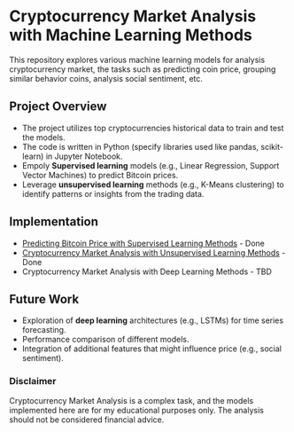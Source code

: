 # Cryptocurrency Market Analysis with Machine Learning Methods

This repository explores various machine learning models for analysis cryptocurrency market, the tasks such as predicting coin price, grouping similar behavior coins, analysis social sentiment, etc.

## Project Overview

* The project utilizes top cryptocurrencies historical data to train and test the models.
* The code is written in Python (specify libraries used like pandas, scikit-learn) in Jupyter Notebook.
* Empoly **Supervised learning** models (e.g., Linear Regression, Support Vector Machines) to predict Bitcoin prices.
* Leverage **unsupervised learning** methods (e.g., K-Means clustering) to identify patterns or insights from the trading data.

## Implementation

- [Predicting Bitcoin Price with Supervised Learning Methods](https://github.com/zac4j/btc-price-prediction) - Done
- [Cryptocurrency Market Analysis with Unsupervised Learning Methods](https://github.com/zac4j/crypto-market-analysis/blob/main/unsupervised%20learning/crypto-market-analysis-usl-methods.ipynb) - Done
- Cryptocurrency Market Analysis with Deep Learning Methods - TBD

## Future Work

* Exploration of **deep learning** architectures (e.g., LSTMs) for time series forecasting.
* Performance comparison of different models.
* Integration of additional features that might influence price (e.g., social sentiment).

### Disclaimer

Cryptocurrency Market Analysis is a complex task, and the models implemented here are for my educational purposes only. The analysis should not be considered financial advice.



